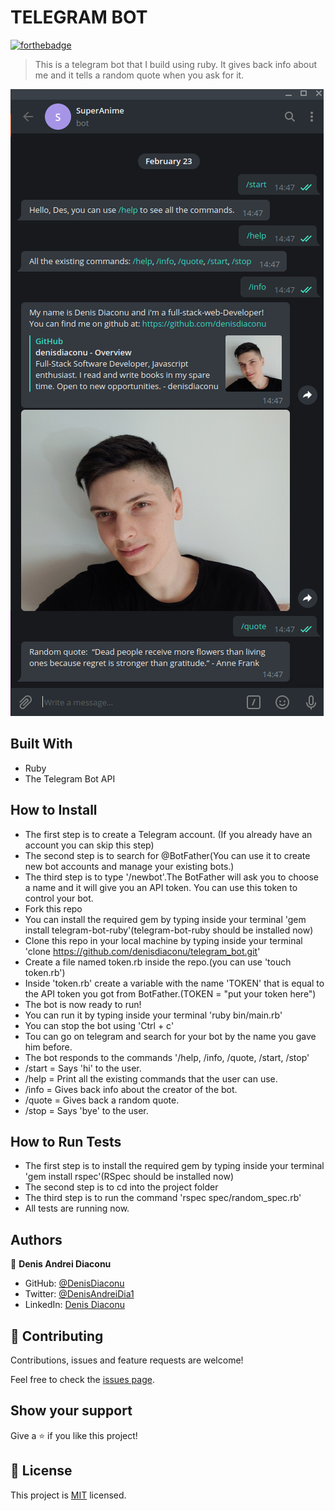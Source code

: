 # TELEGRAM BOT


[![forthebadge](https://forthebadge.com/images/badges/made-with-ruby.svg)](https://forthebadge.com)

> This is a telegram bot that I build using ruby. It gives back info about me and it tells a random quote when you ask for it.

![Screenshot](https://github.com/denisdiaconu/telegram_bot/blob/test/Screenshot%20from%202021-02-23%2014-49-32.png)

## Built With

- Ruby
- The Telegram Bot API

## How to Install

- The first step is to create a Telegram account. (If you already have an account you can skip this step)
- The second step is to search for @BotFather(You can use it to create new bot accounts and manage your existing bots.)
- The third step is to type '/newbot'.The BotFather will ask you to choose a name and it will give you an API token. You can use this token to control your bot.
- Fork this repo
- You can install the required gem by typing inside your terminal 'gem install telegram-bot-ruby'(telegram-bot-ruby should be installed now)
- Clone this repo in your local machine by typing inside your terminal 'clone https://github.com/denisdiaconu/telegram_bot.git'
- Create a file named token.rb inside the repo.(you can use 'touch token.rb')
- Inside 'token.rb' create a variable with the name 'TOKEN' that is equal to the API token you got from BotFather.(TOKEN = "put your token here")
- The bot is now ready to run!
- You can run it by typing inside your terminal 'ruby bin/main.rb'
- You can stop the bot using 'Ctrl + c'
- Tou can go on telegram and search for your bot by the name you gave him before.
- The bot responds to the commands '/help, /info, /quote, /start, /stop'
- /start = Says 'hi' to the user.
- /help = Print all the existing commands that the user can use.
- /info = Gives back info about the creator of the bot.
- /quote = Gives back a random quote.
- /stop = Says 'bye' to the user.


## How to Run Tests

- The first step is to install the required gem by typing inside your terminal 'gem install rspec'(RSpec should be installed now)
- The second step is to cd into the project folder
- The third step is to run the command 'rspec spec/random_spec.rb'
- All tests are running now.


## Authors

👤 **Denis Andrei Diaconu**

- GitHub: [@DenisDiaconu](https://github.com/denisdiaconu)
- Twitter: [@DenisAndreiDia1](https://twitter.com/DenisAndreiDia1)
- LinkedIn: [Denis Diaconu](https://www.linkedin.com/in/denis-diaconu-1394091b7/)

## 🤝 Contributing

Contributions, issues and feature requests are welcome!

Feel free to check the [issues page](issues/).

## Show your support

Give a ⭐️ if you like this project!

## 📝 License

This project is [MIT](lic.url) licensed.
